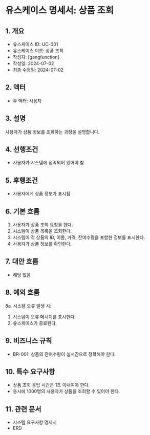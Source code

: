 # 유스케이스 명세서: 상품 조회

## 1. 개요
- 유스케이스 ID: UC-001
- 유스케이스 이름: 상품 조회
- 작성자:  [gangfunction]
- 작성일: 2024-07-02
- 최종 수정일: 2024-07-02

## 2. 액터
- 주 액터: 사용자

## 3. 설명
사용자가 상품 정보를 조회하는 과정을 설명합니다.

## 4. 선행조건
- 사용자가 시스템에 접속되어 있어야 함

## 5. 후행조건
- 사용자에게 상품 정보가 표시됨

## 6. 기본 흐름
1. 사용자가 상품 조회 요청을 한다.
2. 시스템이 상품 목록을 조회한다.
3. 시스템이 각 상품의 ID, 이름, 가격, 잔여수량을 포함한 정보를 표시한다.
4. 사용자가 상품 정보를 확인한다.

## 7. 대안 흐름
- 해당 없음

## 8. 예외 흐름
8a. 시스템 오류 발생 시:
1. 시스템이 오류 메시지를 표시한다.
2. 유스케이스가 종료된다.

## 9. 비즈니스 규칙
- BR-001: 상품의 잔여수량이 실시간으로 정확해야 한다.

## 10. 특수 요구사항
- 상품 조회 응답 시간은 1초 이내여야 한다.
- 동시에 1000명의 사용자가 상품을 조회할 수 있어야 한다.

## 11. 관련 문서
- 시스템 요구사항 명세서
- ERD


